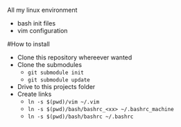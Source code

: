 All my linux environment

- bash init files
- vim configuration

#How to install
- Clone this repository whereever wanted
- Clone the submodules
  - `git submodule init`
  - `git submodule update`
- Drive to this projects folder
- Create links
  - `ln -s $(pwd)/vim ~/.vim`
  - `ln -s $(pwd)/bash/bashrc_<xx> ~/.bashrc_machine`
  - `ln -s $(pwd)/bash/bashrc ~/.bashrc`
